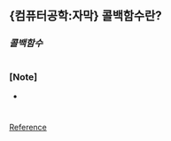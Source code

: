 ## {컴퓨터공학:자막} 콜백함수란?

### _콜백함수_

#

### [Note]

-

#

[Reference](https://www.youtube.com/watch?v=Gatlym6TdyM)
